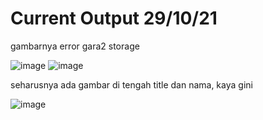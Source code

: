 # Current Output 29/10/21
gambarnya error gara2 storage

![image](https://user-images.githubusercontent.com/85925810/139414789-b4d55cc3-144e-49b1-9082-85adf3f0e30b.png)
![image](https://user-images.githubusercontent.com/85925810/139414855-a1705439-7d08-4c14-838e-e31c16357711.png)

seharusnya ada gambar di tengah title dan nama, kaya gini

![image](https://user-images.githubusercontent.com/85925810/139415007-87da5237-4f2c-4877-9cf5-dfc6b63d4a85.png)


